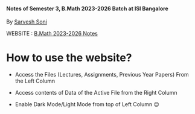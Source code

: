 

#### Notes of Semester 3, B.Math 2023-2026 Batch at ISI Bangalore
By [Sarvesh Soni](https://meditatedbison.github.io/MyPortfolio/)

WEBSITE : [B.Math 2023-2026 Notes](https://meditatedbison.github.io/B.Math-2023-2026-Notes/)


# How to use the website?
- Access the Files (Lectures, Assignments, Previous Year Papers) From the Left Column

- Access contents of Data of the Active File from the Right Column

- Enable Dark Mode/Light Mode from top of Left Column 😉
